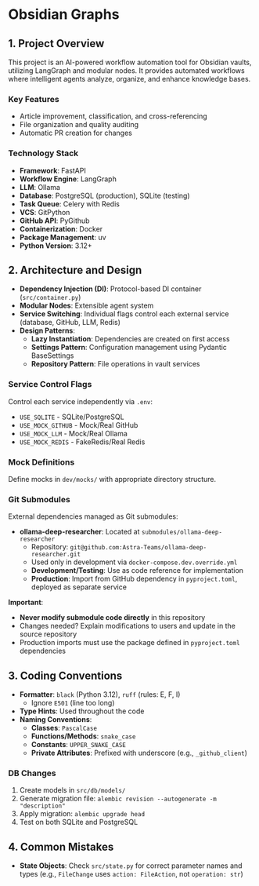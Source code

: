 # Obsidian Graphs

## 1. Project Overview

This project is an AI-powered workflow automation tool for Obsidian vaults, utilizing LangGraph and modular nodes. It provides automated workflows where intelligent agents analyze, organize, and enhance knowledge bases.

### Key Features
- Article improvement, classification, and cross-referencing
- File organization and quality auditing
- Automatic PR creation for changes

### Technology Stack
- **Framework**: FastAPI
- **Workflow Engine**: LangGraph
- **LLM**: Ollama
- **Database**: PostgreSQL (production), SQLite (testing)
- **Task Queue**: Celery with Redis
- **VCS**: GitPython
- **GitHub API**: PyGithub
- **Containerization**: Docker
- **Package Management**: uv
- **Python Version**: 3.12+

## 2. Architecture and Design

- **Dependency Injection (DI)**: Protocol-based DI container (`src/container.py`)
- **Modular Nodes**: Extensible agent system
- **Service Switching**: Individual flags control each external service (database, GitHub, LLM, Redis)
- **Design Patterns**:
    - **Lazy Instantiation**: Dependencies are created on first access
    - **Settings Pattern**: Configuration management using Pydantic BaseSettings
    - **Repository Pattern**: File operations in vault services

### Service Control Flags

Control each service independently via `.env`:
- `USE_SQLITE` - SQLite/PostgreSQL
- `USE_MOCK_GITHUB` - Mock/Real GitHub
- `USE_MOCK_LLM` - Mock/Real Ollama
- `USE_MOCK_REDIS` - FakeRedis/Real Redis

### Mock Definitions
Define mocks in `dev/mocks/` with appropriate directory structure.

### Git Submodules

External dependencies managed as Git submodules:
- **ollama-deep-researcher**: Located at `submodules/ollama-deep-researcher`
  - Repository: `git@github.com:Astra-Teams/ollama-deep-researcher.git`
  - Used only in development via `docker-compose.dev.override.yml`
  - **Development/Testing**: Use as code reference for implementation
  - **Production**: Import from GitHub dependency in `pyproject.toml`, deployed as separate service

**Important**:
- **Never modify submodule code directly** in this repository
- Changes needed? Explain modifications to users and update in the source repository
- Production imports must use the package defined in `pyproject.toml` dependencies

## 3. Coding Conventions

- **Formatter**: `black` (Python 3.12), `ruff` (rules: E, F, I)
    - Ignore `E501` (line too long)
- **Type Hints**: Used throughout the code
- **Naming Conventions**:
    - **Classes**: `PascalCase`
    - **Functions/Methods**: `snake_case`
    - **Constants**: `UPPER_SNAKE_CASE`
    - **Private Attributes**: Prefixed with underscore (e.g., `_github_client`)

### DB Changes
1. Create models in `src/db/models/`
2. Generate migration file: `alembic revision --autogenerate -m "description"`
3. Apply migration: `alembic upgrade head`
4. Test on both SQLite and PostgreSQL

## 4. Common Mistakes

- **State Objects**: Check `src/state.py` for correct parameter names and types (e.g., `FileChange` uses `action: FileAction`, not `operation: str`)